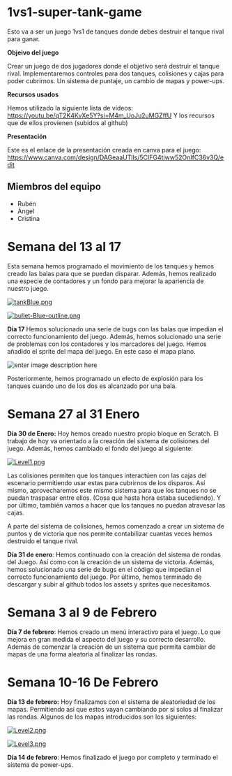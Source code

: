 # 1vs1-super-tank-game
Esto va a ser un juego 1vs1 de tanques donde debes destruir el tanque rival para ganar.

**Objeivo del juego**

Crear un juego de dos jugadores donde el objetivo será destruir el tanque rival. Implementaremos controles para dos tanques, colisiones y cajas para poder cubrirnos. Un sistema de puntaje, un cambío de mapas y power-ups.

**Recursos usados**

Hemos utilizado la siguiente lista de vídeos: https://youtu.be/qT2K4KvXe5Y?si=M4m_UoJu2uMGZffU
Y los recursos que de ellos provienen (subidos al github)

**Presentación**

Este es el enlace de la presentación creada en canva para el juego: https://www.canva.com/design/DAGeaaUTlls/5CIFG4tiww52OnIfC36v3Q/edit

## **Miembros del equipo**

 - Rubén
 - Ángel
 - Cristina

# Semana del 13 al 17
Esta semana hemos programado el movimiento de los tanques y hemos creado las balas para que se puedan disparar. Además, hemos realizado una especie de contadores y un fondo para mejorar la apariencia de nuestro juego.

[![tankBlue.png](https://i.postimg.cc/FzRN8DMy/tankBlue.png)](https://postimg.cc/nj6yQYcr)

[![bullet-Blue-outline.png](https://i.postimg.cc/Fs0Nqdqn/bullet-Blue-outline.png)](https://postimg.cc/QHN2Ktjp)

**Día 17**
Hemos solucionado una serie de bugs con las balas que impedían el correcto funcionamiento del juego. Además, hemos solucionado una serie de problemas con los contadores y los marcadores del juego. 
Hemos añadido el sprite del mapa del juego. En este caso el mapa plano.

![enter image description here](https://i.postimg.cc/sgKyv84k/Plain-Level.png)

Posteriormente, hemos programado un efecto de explosión para los tanques cuando uno de los dos es alcanzado por una bala.
# Semana 27 al 31 Enero
**Día 30 de Enero:** Hoy hemos creado nuestro propio bloque en Scratch. El trabajo de hoy va orientado a la creación del sistema de colisiones del juego. Además, hemos cambiado el fondo del juego al siguiente:

[![Level1.png](https://i.postimg.cc/Y9Yq40wr/Level1.png)](https://postimg.cc/LY4MwHXw)

Las colisiones permiten que los tanques interactúen con las cajas del escenario permitiendo usar estas para cubrirnos de los disparos. Así mismo, aprovecharemos este mismo sistema para que los tanques no se puedan traspasar entre ellos. (Cosa que hasta hora estaba sucediendo). Y por último, también vamos a hacer que los tanques no puedan atravesar las cajas.

A parte del sistema de colisiones, hemos comenzado a crear un sistema de puntos y de victoria que nos permite contabilizar cuantas veces hemos destruido el tanque rival. 

**Día 31 de enero**: Hemos continuado con la creación del sistema de rondas del Juego. Así como con la creación de un sistema de victoria.  Además, hemos solucionado una serie de bugs en el código que impedían el correcto funcionamiento del juego. Por último, hemos terminado de descargar y subir al github todos los assets y sprites que necesitamos. 

# Semana 3 al 9 de Febrero
**Día 7 de febrero**: Hemos creado un menú interactivo para el juego. Lo que mejora en gran medida el aspecto del juego y su correcto desarrollo. Además de comenzar la creación de un sistema que permita cambiar de mapas de una forma aleatoria al finalizar las rondas.

# Semana 10-16 De Febrero

**Día 13 de febrero:** Hoy finalizamos con el sistema de aleatoriedad de los mapas. Permitiendo así que estos vayan cambiando por sí solos al finalizar las rondas. Algunos de los mapas introducidos son los siguientes: 

[![Level2.png](https://i.postimg.cc/TYwPdkxf/Level2.png)](https://postimg.cc/c6pWTB6b)

[![Level3.png](https://i.postimg.cc/nrwp9JxZ/Level3.png)](https://postimg.cc/Fkc2ww1n)

**Día 14 de febrero**: Hemos finalizado el juego por completo y terminado el sistema de power-ups.
